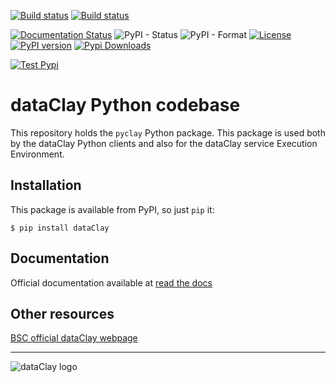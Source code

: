 [![Build status](https://ci.appveyor.com/api/projects/status/g2q9140ejkt92b6m/branch/develop?retina=true)](https://ci.appveyor.com/project/support-dataclay/pyclay/branch/develop)
[![Build status](https://ci.appveyor.com/api/projects/status/dwam0x48dc59p3jq/branch/master?svg=true&passingText=Passing+functional+tests&pendingText=Building+functional+tests)](https://ci.appveyor.com/project/support-dataclay/pyclay-functional-testing/branch/master)

[![Documentation Status](https://readthedocs.org/projects/pyclay/badge/?version=latest)](https://pyclay.readthedocs.io/en/latest/?badge=latest)
![PyPI - Status](https://img.shields.io/pypi/status/dataclay)
![PyPI - Format](https://img.shields.io/pypi/format/dataclay)
[![License](https://img.shields.io/github/license/bsc-dom/pyclay)](https://github.com/bsc-dom/pyclay/blob/develop/LICENSE.txt)
[![PyPI version](https://badge.fury.io/py/dataClay.png)](https://badge.fury.io/py/dataClay)
[![Pypi Downloads](https://pepy.tech/badge/dataclay)](https://pepy.tech/project/dataclay)
<br/>

[![Test Pypi](https://img.shields.io/badge/testpypi-2.6.dev-green)](https://test.pypi.org/project/dataClay/)

# dataClay Python codebase

This repository holds the `pyclay` Python package. This package is used both
by the dataClay Python clients and also for the dataClay service Execution
Environment.

## Installation

This package is available from PyPI, so just `pip` it:

    $ pip install dataClay

## Documentation

Official documentation available at [read the docs](https://pyclay.readthedocs.io/en/latest/)

## Other resources

[BSC official dataClay webpage](https://www.bsc.es/dataclay)

---

![dataClay logo](https://www.bsc.es/sites/default/files/public/styles/bscw2_-_simple_crop_style/public/bscw2/content/software-app/logo/logo_dataclay_web_bsc.jpg)
